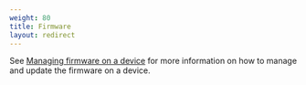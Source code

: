 ```yaml
---
weight: 80
title: Firmware
layout: redirect
---
```


See [Managing firmware on a device](#managing-firmware) for more information on how to manage and update the firmware on a device.
